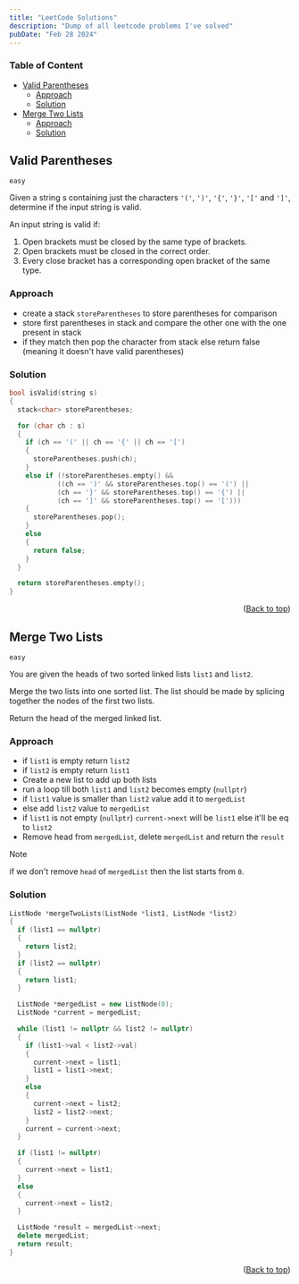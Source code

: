 ```yaml
---
title: "LeetCode Solutions"
description: "Dump of all leetcode problems I've solved"
pubDate: "Feb 28 2024"
---
```


### Table of Content

- [Valid Parentheses](#valid-parentheses)
  - [Approach](#approach)
  - [Solution](#solution)
- [Merge Two Lists](#merge-two-lists)
  - [Approach](#approach-1)
  - [Solution](#solution-1)

## Valid Parentheses

`easy`

Given a string s containing just the characters `'('`, `')'`, `'{'`, `'}'`, `'['` and `']'`, determine if the input string is valid.

An input string is valid if:

1. Open brackets must be closed by the same type of brackets.
2. Open brackets must be closed in the correct order.
3. Every close bracket has a corresponding open bracket of the same type.

### Approach

- create a stack `storeParentheses` to store parentheses for comparison
- store first parentheses in stack and compare the other one with the one present in stack
- if they match then pop the character from stack else return false (meaning it doesn't have valid parentheses)

### Solution

```cpp
bool isValid(string s)
{
  stack<char> storeParentheses;

  for (char ch : s)
  {
    if (ch == '(' || ch == '{' || ch == '[')
    {
      storeParentheses.push(ch);
    }
    else if (!storeParentheses.empty() &&
            ((ch == ')' && storeParentheses.top() == '(') ||
            (ch == '}' && storeParentheses.top() == '{') ||
            (ch == ']' && storeParentheses.top() == '[')))
    {
      storeParentheses.pop();
    }
    else
    {
      return false;
    }
  }

  return storeParentheses.empty();
}
```

<span align="right">

([Back to top](#table-of-content))

</span>

## Merge Two Lists

`easy`

You are given the heads of two sorted linked lists `list1` and `list2`.

Merge the two lists into one sorted list. The list should be made by splicing together the nodes of the first two lists.

Return the head of the merged linked list.

### Approach

- if `list1` is empty return `list2`
- if `list2` is empty return `list1`
- Create a new list to add up both lists
- run a loop till both `list1` and `list2` becomes empty (`nullptr`)
- if `list1` value is smaller than `list2` value add it to `mergedList`
- else add `list2` value to `mergedList`
- if `list1` is not empty (`nullptr`) `current->next` will be `list1` else it'll be eq to `list2`
- Remove head from `mergedList`, delete `mergedList` and return the `result`

> [!NOTE]
> if we don't remove `head` of `mergedList` then the list starts from `0`.

### Solution

```cpp
ListNode *mergeTwoLists(ListNode *list1, ListNode *list2)
{
  if (list1 == nullptr)
  {
    return list2;
  }
  if (list2 == nullptr)
  {
    return list1;
  }

  ListNode *mergedList = new ListNode(0);
  ListNode *current = mergedList;

  while (list1 != nullptr && list2 != nullptr)
  {
    if (list1->val < list2->val)
    {
      current->next = list1;
      list1 = list1->next;
    }
    else
    {
      current->next = list2;
      list2 = list2->next;
    }
    current = current->next;
  }

  if (list1 != nullptr)
  {
    current->next = list1;
  }
  else
  {
    current->next = list2;
  }

  ListNode *result = mergedList->next;
  delete mergedList;
  return result;
}
```

<span align="right">

([Back to top](#table-of-content))

</span>
